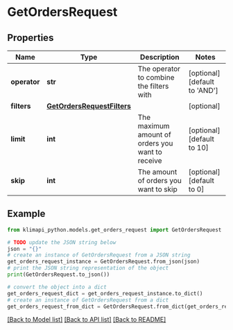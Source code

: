 # GetOrdersRequest


## Properties

Name | Type | Description | Notes
------------ | ------------- | ------------- | -------------
**operator** | **str** | The operator to combine the filters with | [optional] [default to 'AND']
**filters** | [**GetOrdersRequestFilters**](GetOrdersRequestFilters.md) |  | [optional] 
**limit** | **int** | The maximum amount of orders you want to receive | [optional] [default to 10]
**skip** | **int** | The amount of orders you want to skip | [optional] [default to 0]

## Example

```python
from klimapi_python.models.get_orders_request import GetOrdersRequest

# TODO update the JSON string below
json = "{}"
# create an instance of GetOrdersRequest from a JSON string
get_orders_request_instance = GetOrdersRequest.from_json(json)
# print the JSON string representation of the object
print(GetOrdersRequest.to_json())

# convert the object into a dict
get_orders_request_dict = get_orders_request_instance.to_dict()
# create an instance of GetOrdersRequest from a dict
get_orders_request_from_dict = GetOrdersRequest.from_dict(get_orders_request_dict)
```
[[Back to Model list]](../README.md#documentation-for-models) [[Back to API list]](../README.md#documentation-for-api-endpoints) [[Back to README]](../README.md)


